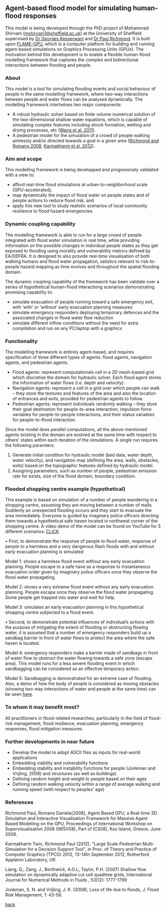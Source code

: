 ## Agent-based flood model for simulating human-flood responses

This model is being developed through the PhD project of Mohammad Shirvani (mshirvani1@sheffield.ac.uk) at the University of Sheffield supervised by [Dr Georges Kesserwani](https://www.sheffield.ac.uk/civil/staff/academic/gk) and [Dr Paul Richmond](http://paulrichmond.shef.ac.uk/). It is built upon [FLAME-GPU](http://www.flamegpu.com), which is a computer platform for building and running agent-based simulations on Graphics Processing Units (GPUs). The motivation behind this development is to enable a flexible human-flood modelling framework that captures the complex and bidirectional interactions between flooding and people. 

### About
This model is a tool for simulating flooding events and social behaviour of people in the same modelling framework, where two-way interactions between people and water flows can be analysed dynamically. The modelling framework intertwines two major components: 
* A robust hydraulic solver based on finite volume numerical solution of the two-dimensional shallow water equations, which is capable of simulating complex features including shock formation, wetting and drying processes, etc ([Wang et al. 2011](https://www.tandfonline.com/doi/abs/10.1080/00221686.2011.566248)).
* A pedestrian model for the simulation of a crowd of people walking aimlessly and/or directed towards a goal in a given area ([Richmond and Romano 2008](http://citeseerx.ist.psu.edu/viewdoc/summary?doi=10.1.1.144.734), [Karmakharm et al. 2012](https://diglib.eg.org/handle/10.2312/LocalChapterEvents.TPCG.TPCG12.041-044)).

### Aim and scope
This modelling framework is being developped and progressively validated with a view to: 
* afford real-time flood simulations at urban-to-neighborhood scale (GPU-accelerated),  
* map dynamically the impact of flood water on people states and of people actions to reduce flood risk, and  
* apply this new tool to study realistic scenarios of local community resilience to flood hazard emergencies.   

### Dynamic coupling capability
The modelling framework is able to run for a large crowd of people integrated with flood water simulation in real time, while providing information on the possible changes in individual people states as they get exposed to flooding using morality and vulnerability metrics defined by EA/DEFRA. It is designed to also provide real-time visualisation of both walking humans and flood water propagation, satistics relevant to risk-to-people hazard mapping as time evolves and throughout the spatial flooding domain. 

The dynamic coupling capability of the framework has been validate over a series of hypothetical human-flood interactiong scenarios demonstrating promising capability to:  
* simulate evacuation of people running toward a safe emergency exit, with ‘with’ or ‘without’ early evacuation planning measures
* simulate emergency responders deploying temporary defences and the associated changes in flood water flow reduction
* simulate different inflow conditions without the need for extra compilation and run on any PC/laptop with a graphics

### Functionality 
The modelling framework is entirely agent-based, and requires specification of three different types of agents: flood agents, navigation agents, and pedestrian agents.
- Flood agents: represent computationals cell in a 2D mesh-based grid which discretise the domain for hydraulic solver. Each flood agent stores the information of water flows (i.e. depth and velocity).
- Navigation agents: represent a cell in a grid over which people can walk – they store the textures and features of the area and also the location of entrances and exits, provided for pedestrian agents to follow.
- Pedestrian agents: represent individuals randomly walking  – they store their goal destination for people-to-area interaction, impulsion force variables for people-to-people interactions, and their status variables for people-to-flood interaction.

Since the model does parallel computations, all the above-mentioned agents existing in the domain are evolved at the same time with respect to others’ states within each iteration of the simulations. A single run requires the following paramters: 
1. Generate initial condition for hydraulic model (bed data, water depth, water velocity), and navigation map (defining the area, walls, obstacles, exits) based on the topographic features defined by hydraulic model.
2. Assigning parameters, such as number of people, pedestrian emission rate for exists, size of the flood domain, boundary condition.

### Flooded shopping centre example (hypothetical)  
This example is based on simulation of a number of people wandering in a shopping centre, assuming they are moving between a number of malls. Suddenly an unexpected flooding occurs and they start to evacuate the area immediately. Everyone is guided by imaginary police officers directing them towards a hypothetical safe haven located in northwest corner of the shopping centre. A video demo of the model can be found on YouTube for 5 different scenarios: [CLICK](https://www.youtube.com/watch?v=NCToADh39dQ)

• First, to demonstrate the response of people to flood water, response of people to a harmless and a very dangerous flash floods with and without early evacuation planning is simulated

Model 1: shows a harmless flood event without any early evacuation planning. People escape to a safe have as a response to instantaneous evacuation order given by imaginary police officers once they observe the flood water propagating. 

Model 2: shows a very extreme flood event without any early evacuation planning. People escape once they observe the flood water propagating. Some people get trapped into water and wait for help.

Model 3: simulates an early evacuation planning in this hypothetical shopping centre subjected to a flood event. 

•	Second, to demonstrate potential influences of individual’s actions with the purpose of mitigating the extent of flooding or obstructing flowing water, it is assumed that a number of emergency responders build up a sandbag barrier in front of water flows to protect the area where the safe haven is located.

Model 4: emergency responders make a barrier made of sandbags in front of water flow to obstruct the water flowing towards a safe zone (escape area). This model runs for a less severe flooding event in which sandbagging can be considered as an effective temporary action. 

Model 5: Sandbagging is demonstrated for an extreme case of flooding. 
Also, a demo of how the body of people is considered as moving obstacles (showing two-way interactions of water and people at the same time) can be seen [here](https://www.youtube.com/watch?v=qGE5ZNiCLaY).

### To whom it may benefit most?
All practitioners in flood-related researches, particularly in the field of flood-risk management, flood resilience, evacuation planning, emergency responses, flood mitigation measures.

### Further developments in near future

-	Develop the model to adopt ASCII files as inputs for real-world applications
-	Embedding viability and vulnerability functions
-	Embedding stability and instability functions for people (Jonkman and Vrijling, 2008) and structures (as well as buildings)
-	Defining random height and weight to people based on their ages
-	Defining random walking velocity within a range of average walking and running speed (with respect to peoples’ age)

### References

Richmond Paul, Romano Daniela(2008), Agent Based GPU, a Real-time 3D Simulation and Interactive Visualisation Framework for Massive Agent Based Modelling on the GPU, Proceedings of International Workshop on Supervisualisation 2008 (IWSV08), Part of ICS08), Kos Island, Greece. June 2008.

Karmakharm Twin, Richmond Paul (2012), "Large Scale Pedestrian Multi-Simulation for a Decision Support Tool", in Proc. of Theory and Practice of Computer Graphics (TPCG) 2012, 13-14th September 2012, Rutherford Appleton Laboratory, UK

Liang, Q., Zang, J., Borthwick, A.G.L, Taylor, P.H. (2007) Shallow flow simulation on dynamically adaptive cut cell quadtree grids, International Journal for Numerical Methods in Fluids , 53(12): 1777-1799

Jonkman, S. N. and Vrijling, J. K. (2008), Loss of life due to floods, J. Flood Risk Management, 1: 43-56.




[back](./)
